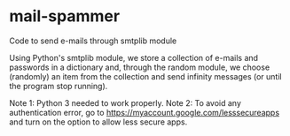 # mail-spammer
Code to send e-mails through smtplib module

Using Python's smtplib module, we store a collection of e-mails and passwords in a dictionary and, through the random module,
we choose (randomly) an item from the collection and send infinity messages (or until the program stop running).

Note 1: Python 3 needed to work properly.
Note 2: To avoid any authentication error, go to https://myaccount.google.com/lesssecureapps and turn on the option to allow less secure apps. 
